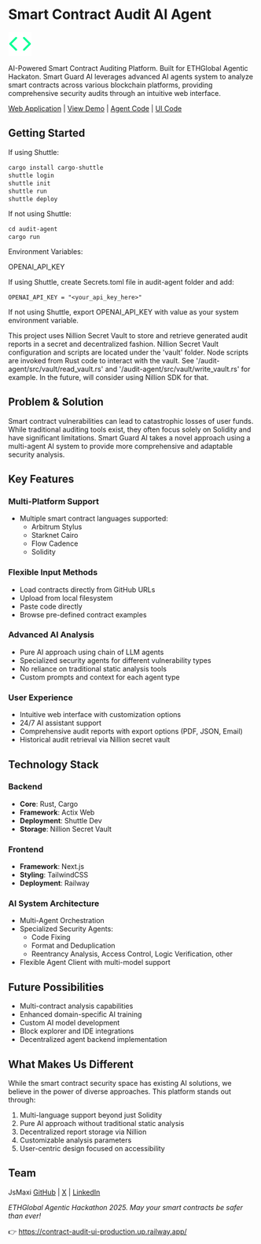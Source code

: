 # Smart Contract Audit AI Agent

![Logo](./logo.svg)

AI-Powered Smart Contract Auditing Platform. Built for ETHGlobal Agentic Hackaton. Smart Guard AI leverages advanced AI agents system to analyze smart contracts across various blockchain platforms, providing comprehensive security audits through an intuitive web interface.

[Web Application](https://contract-audit-ui-production.up.railway.app/) | [View Demo](/) | [Agent Code](https://github.com/jsmaxi/contract-audit-agent) | [UI Code](https://github.com/jsmaxi/contract-audit-ui)

## Getting Started

If using Shuttle:

```
cargo install cargo-shuttle
shuttle login
shuttle init
shuttle run
shuttle deploy
```

If not using Shuttle:

```console
cd audit-agent
cargo run
```

Environment Variables:

OPENAI_API_KEY

If using Shuttle, create Secrets.toml file in audit-agent folder and add:

```
OPENAI_API_KEY = "<your_api_key_here>"
```

If not using Shuttle, export OPENAI_API_KEY with value as your system environment variable.

This project uses Nillion Secret Vault to store and retrieve generated audit reports in a secret and decentralized fashion. Nillion Secret Vault configuration and scripts are located under the 'vault' folder. Node scripts are invoked from Rust code to interact with the vault. See '/audit-agent/src/vault/read_vault.rs' and '/audit-agent/src/vault/write_vault.rs' for example. In the future, will consider using Nillion SDK for that.

## Problem & Solution

Smart contract vulnerabilities can lead to catastrophic losses of user funds. While traditional auditing tools exist, they often focus solely on Solidity and have significant limitations. Smart Guard AI takes a novel approach using a multi-agent AI system to provide more comprehensive and adaptable security analysis.

## Key Features

### Multi-Platform Support
- Multiple smart contract languages supported:
  - Arbitrum Stylus
  - Starknet Cairo
  - Flow Cadence
  - Solidity

### Flexible Input Methods
- Load contracts directly from GitHub URLs
- Upload from local filesystem
- Paste code directly
- Browse pre-defined contract examples

### Advanced AI Analysis
- Pure AI approach using chain of LLM agents
- Specialized security agents for different vulnerability types
- No reliance on traditional static analysis tools
- Custom prompts and context for each agent type

### User Experience
- Intuitive web interface with customization options
- 24/7 AI assistant support
- Comprehensive audit reports with export options (PDF, JSON, Email)
- Historical audit retrieval via Nillion secret vault

## Technology Stack

### Backend
- **Core**: Rust, Cargo
- **Framework**: Actix Web
- **Deployment**: Shuttle Dev
- **Storage**: Nillion Secret Vault

### Frontend
- **Framework**: Next.js
- **Styling**: TailwindCSS
- **Deployment**: Railway

### AI System Architecture
- Multi-Agent Orchestration
- Specialized Security Agents:
  - Code Fixing
  - Format and Deduplication
  - Reentrancy Analysis, Access Control, Logic Verification, other
- Flexible Agent Client with multi-model support

## Future Possibilities
- Multi-contract analysis capabilities
- Enhanced domain-specific AI training
- Custom AI model development
- Block explorer and IDE integrations
- Decentralized agent backend implementation

## What Makes Us Different
While the smart contract security space has existing AI solutions, we believe in the power of diverse approaches. This platform stands out through:
1. Multi-language support beyond just Solidity
2. Pure AI approach without traditional static analysis
3. Decentralized report storage via Nillion
4. Customizable analysis parameters
5. User-centric design focused on accessibility

## Team
JsMaxi
[GitHub](https://github.com/jsmaxi) | [X](https://x.com/jsmaxi666) | [LinkedIn](https://www.linkedin.com/in/j-s-4b489a32b/)

*ETHGlobal Agentic Hackathon 2025. May your smart contracts be safer than ever!*

👉 https://contract-audit-ui-production.up.railway.app/
